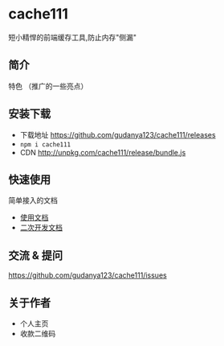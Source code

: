 # cache111

短小精悍的前端缓存工具,防止内存"侧漏"

## 简介

特色 （推广的一些亮点）

## 安装下载

- 下载地址 https://github.com/gudanya123/cache111/releases
- `npm i cache111`
- CDN http://unpkg.com/cache111/release/bundle.js
## 快速使用

简单接入的文档

- [使用文档](./doc/use/README.md)
- [二次开发文档](./doc/dev/README.md)

## 交流 & 提问

https://github.com/gudanya123/cache111/issues

## 关于作者

- 个人主页
- 收款二维码

